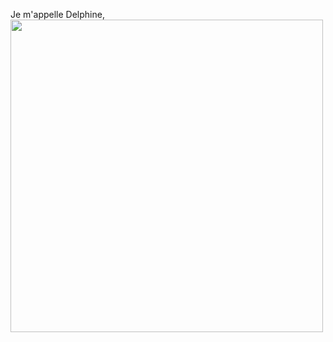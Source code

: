 Je m'appelle Delphine, 
<img src=![image](https://github.com/user-attachments/assets/08dce90b-512b-4baa-afb0-c653e9cef618) width="500">
